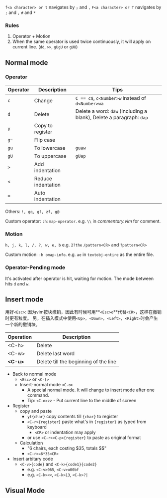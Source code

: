 `f<a character> or t` navigates by `;` and `,`
`F<a character> or T` navigates by `;` and `,`
`#` and `*`

### Rules

1. Operator + Motion
2. When the same operator is used twice continuously, it will apply on current line. (`dd`, `>>`, `gUgU` or `gUU`)


## Normal mode
### Operator
| Operator | Description | Tips |
| --- | --- | --- |
| `c` | Change | `C == c$`, `c<Number>w` instead of `d<Number>wa` |
| `d` | Delete | Delete a word: `daw` (Including a blank), Delete a paragraph: `dap` |
| `y` | Copy to register |
| `g~` | Flip case |
| `gu` | To lowercase | `guaw` |
| `gU` | To uppercase | `gUap` |
| `>` | Add indentation |
| `<` | Reduce indentation |
| `=` | Auto indentation |
Others: `!, gq, g?, zf, g@`

Custom operator: `:h:map-operator`. e.g. `\\` in *commentary.vim* for comment.

### Motion
`h, j, k, l, /, ?, w, e, b`
e.g. `2?the`
`/pattern<CR>` and `?pattern<CR>`

Custom motion: `:h omap-info`. e.g. `ae` in `textobj-entire` as the entire file.


### Operator-Pending mode
It's activated after operator is hit, waiting for motion. The mode between hits `d` and `w`.


## Insert mode

用好`<Esc>`: 因为vim按块撤销，因此有时候可用**`<Esc>o`**代替`<CR>`，这样在撤销时更有粒度。
另，在插入模式中使用`<Up>, <Down>, <Left>, <Right>`时会产生一个新的撤销块。

| Operation   | Description                           |
| ----------- | ------------------------------------- |
| \<C-h\>     | Delete                                |
| \<C-w\>     | Delete last word                      |
| **\<C-u\>** | Delete till the beginning of the line |

- Back to normal mode
  - `<Esc>` or `<C-[>`
  - Insert-normal mode `<C-o>`
    - A special normal mode. It will change to insert mode after one command.
    - Tip: `<C-o>zz` - Put current line to the middle of screen
- Register
  - copy and paste
    - `yt{char}` copy contents till `{char}` to register
    - `<C-r>{register}` paste what's in `{register}` as typed from keyboard
      - `<CR>` or indentation may apply
    - or use `<C-r><C-p>{register}` to paste as original format
  - Calculation
    - "6 chairs, each costing \$35, totals \$\$"
    - `<C-r>=6*35<CR>`
- Insert arbitary code
  - `<C-v>{code}` and `<C-k>{code1}{code2}`
    - e.g. `<C-v>065`, `<C-v>u00bf`
    - e.g. `<C-k><<`, `<C-k>13`, `<C-k>?|`

## Visual Mode
